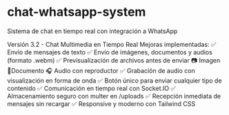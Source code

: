 # chat-whatsapp-system
Sistema de chat en tiempo real con integración a WhatsApp

Versión 3.2 - Chat Multimedia en Tiempo Real
Mejoras implementadas:
✅ Envío de mensajes de texto
✅ Envío de imágenes, documentos y audios (formato .webm)
✅ Previsualización de archivos antes de enviar
📷 Imagen
📄Documento
🎧 Audio con reproductor
✅ Grabación de audio con visualización en forma de onda
✅ Botón único para enviar cualquier tipo de contenido
✅ Comunicación en tiempo real con Socket.IO
✅ Almacenamiento seguro con multer en /uploads
✅ Recepción inmediata de mensajes sin recargar
✅ Responsive y moderno con Tailwind CSS
